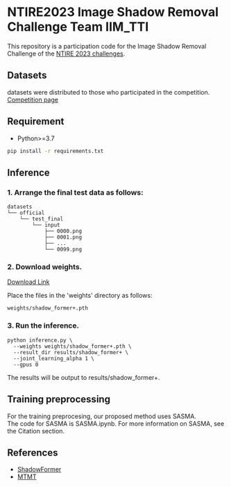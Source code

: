 # NTIRE2023 Image Shadow Removal Challenge Team IIM_TTI

This repository is a participation code for the Image Shadow Removal Challenge of the [NTIRE 2023 challenges](https://cvlai.net/ntire/2023/).


## Datasets
datasets were distributed to those who participated in the competition. [Competition page](https://codalab.lisn.upsaclay.fr/competitions/10253)

## Requirement
* Python>=3.7

```bash
pip install -r requirements.txt
```

## Inference

### 1. Arrange the final test data as follows:

```
datasets
└── official
    └── test_final
        └── input
            ├── 0000.png
            ├── 0001.png
            ├── ...
            └── 0099.png
```

### 2. Download weights.

[Download Link](https://drive.google.com/file/d/1I3oGi_ZlMoz5Zc4Mfm5tQY8N50Dh1VR7/view?usp=share_link)

Place the files in the 'weights' directory as follows:
```
weights/shadow_former+.pth
```

### 3. Run the inference.

```
python inference.py \
  --weights weights/shadow_former+.pth \
  --result_dir results/shadow_former+ \
  --joint_learning_alpha 1 \
  --gpus 0
```

The results will be output to results/shadow_former+.

## Training preprocessing
For the training preprocesing, our proposed method uses SASMA.  
The code for SASMA is SASMA.ipynb. For more information on SASMA, see the Citation section.


## References
* [ShadowFormer](https://github.com/GuoLanqing/ShadowFormer)
* [MTMT](https://github.com/eraserNut/MTMT)